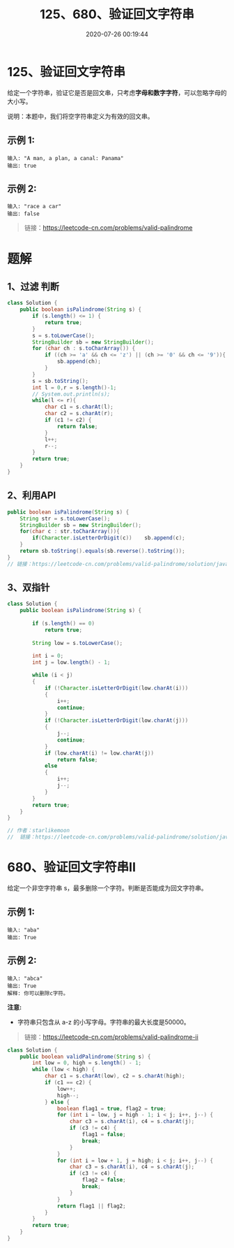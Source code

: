 ﻿---
title: 125、680、验证回文字符串
categories:
- leetcode
tags:
  - null
date: 2020-07-26 00:19:44
---

# 125、验证回文字符串
给定一个字符串，验证它是否是回文串，只考虑**字母和数字字符**，可以忽略字母的大小写。

说明：本题中，我们将空字符串定义为有效的回文串。

## 示例 1:
```
输入: "A man, a plan, a canal: Panama"
输出: true
```
## 示例 2:
```
输入: "race a car"
输出: false
```

> 链接：https://leetcode-cn.com/problems/valid-palindrome
# 题解
## 1、过滤 判断
```java
class Solution {
    public boolean isPalindrome(String s) {
        if (s.length() <= 1) {
            return true;
        }
        s = s.toLowerCase();
        StringBuilder sb = new StringBuilder();
        for (char ch : s.toCharArray()) {
            if ((ch >= 'a' && ch <= 'z') || (ch >= '0' && ch <= '9')){
                sb.append(ch);
            }
        }
        s = sb.toString();
        int l = 0,r = s.length()-1;
        // System.out.println(s);
        while(l <= r){
            char c1 = s.charAt(l);
            char c2 = s.charAt(r);
            if (c1 != c2) {
                return false;
            }
            l++;
            r--;
        }
        return true;
    }
}
```
## 2、利用API
```java
public boolean isPalindrome(String s) {
    String str = s.toLowerCase();
    StringBuilder sb = new StringBuilder();
    for(char c : str.toCharArray()){
        if(Character.isLetterOrDigit(c))    sb.append(c);
    }
    return sb.toString().equals(sb.reverse().toString());
}
// 链接：https://leetcode-cn.com/problems/valid-palindrome/solution/java-da-dao-zhi-jian-6xing-by-rabbitzhao/
```

## 3、双指针
```java
class Solution {
    public boolean isPalindrome(String s) {
        
        if (s.length() == 0)
            return true;
        
        String low = s.toLowerCase();
        
        int i = 0;
        int j = low.length() - 1;

        while (i < j)
        {
            if (!Character.isLetterOrDigit(low.charAt(i)))
            {
                i++;
                continue;
            }
            if (!Character.isLetterOrDigit(low.charAt(j)))
            {
                j--;
                continue;
            }
            if (low.charAt(i) != low.charAt(j))
                return false;
            else
            {
                i++;
                j--;
            }
        }
        return true;
    }
}

// 作者：starlikemoon
//  链接：https://leetcode-cn.com/problems/valid-palindrome/solution/javashuang-zhi-zhen-by-starlikemoon/
```

# 680、验证回文字符串II
给定一个非空字符串 s，最多删除一个字符。判断是否能成为回文字符串。

## 示例 1:
```
输入: "aba"
输出: True
```
## 示例 2:
```
输入: "abca"
输出: True
解释: 你可以删除c字符。
```
**注意:**

- 字符串只包含从 a-z 的小写字母。字符串的最大长度是50000。

> 链接：https://leetcode-cn.com/problems/valid-palindrome-ii


```java
class Solution {
    public boolean validPalindrome(String s) {
        int low = 0, high = s.length() - 1;
        while (low < high) {
            char c1 = s.charAt(low), c2 = s.charAt(high);
            if (c1 == c2) {
                low++;
                high--;
            } else {
                boolean flag1 = true, flag2 = true;
                for (int i = low, j = high - 1; i < j; i++, j--) {
                    char c3 = s.charAt(i), c4 = s.charAt(j);
                    if (c3 != c4) {
                        flag1 = false;
                        break;
                    }
                }
                for (int i = low + 1, j = high; i < j; i++, j--) {
                    char c3 = s.charAt(i), c4 = s.charAt(j);
                    if (c3 != c4) {
                        flag2 = false;
                        break;
                    }
                }
                return flag1 || flag2;
            }
        }
        return true;
    }
}
```

